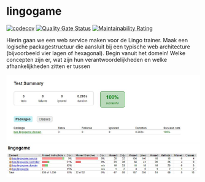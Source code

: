 # lingogame
[![codecov](https://codecov.io/gh/MeesterVers/lingogame/branch/master/graph/badge.svg)](https://codecov.io/gh/MeesterVers/lingogame)
[![Quality Gate Status](https://sonarcloud.io/api/project_badges/measure?project=MeesterVers_lingogame&metric=alert_status)](https://sonarcloud.io/dashboard?id=MeesterVers_lingogame)
[![Maintainability Rating](https://sonarcloud.io/api/project_badges/measure?project=MeesterVers_lingogame&metric=sqale_rating)](https://sonarcloud.io/dashboard?id=MeesterVers_lingogame)

Hierin gaan we een web service maken voor de Lingo trainer. Maak een logische packagestructuur die aansluit bij een typische web architecture (bijvoorbeeld vier lagen of hexagonal).  Begin vanuit het domein! Welke concepten zijn er, wat zijn hun verantwoordelijkheden en welke afhankelijkheden zitten er tussen

![Alt text](lingogame-jacoco.JPG?raw=true "JaCoCo Class Report")
![Alt text](lingogame-jacoco2.JPG?raw=true "JaCoCo Class Report")
